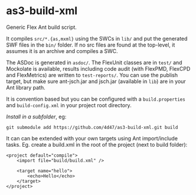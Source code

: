 
as3-build-xml
=============

Generic Flex Ant build script.

It compiles `src/*.{as,mxml}` using the SWCs in `lib/` and put the
generated SWF files in the `bin/` folder. If no src files are found
at the top-level, it assumes it is an archive and compiles a SWC.

The ASDoc is generated in `asdoc/`. The FlexUnit classes are in `test/` and
Mockolate is available, results including code audit (with FlexPMD, FlexCPD
and FlexMetrics) are written to `test-reports/`. You can use the publish
target, but make sure ant-jsch.jar and jsch.jar (available in `lib`)
are in your Ant library path.

It is convention based but you can be configured with a `build.properties`
and `build-config.xml` in your project root directory.

*Install in a subfolder*, eg:

    git submodule add https://github.com/4d47/as3-build-xml.git build

It can can be extended with your own targets using Ant import/include tasks.
Eg. create a build.xml in the root of the project (next to build folder):

    <project default="compile">
        <import file="build/build.xml" />
        
        <target name="hello">
            <echo>Hello</echo>
        </target>
    </project>

